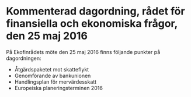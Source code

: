 # Kommenterad dagordning, rådet för finansiella och ekonomiska frågor, den 25 maj 2016

På Ekofinrådets möte den 25 maj 2016 finns följande punkter på dagordningen:

* Åtgärdspaketet mot skatteflykt
* Genomförande av bankunionen
* Handlingsplan för mervärdesskatt
* Europeiska planeringsterminen 2016

